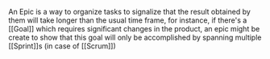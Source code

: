 An Epic is a way to organize tasks to signalize that the result obtained by them will take longer than the usual time frame, for instance, if there's a [[Goal]] which requires significant changes in the product, an epic might be create to show that this goal will only be accomplished by spanning multiple [[Sprint]]s (in case of [[Scrum]])